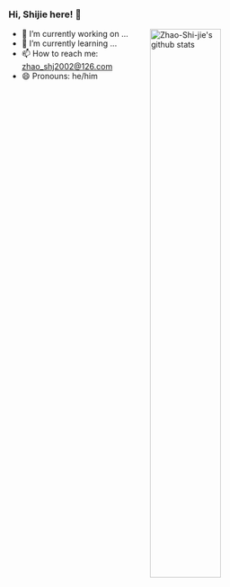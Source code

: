 ### Hi, Shijie here! :wave:

<img width="50%" align="right" alt="Zhao-Shi-jie's github stats" src="https://github-readme-stats.vercel.app/api?username=Zhao-Shi-jie&show_icons=true">

<!--
- ⚡ Fun fact: ...
- 💬 Ask me about ...
- 👯 I’m looking to collaborate on ...
- 🤔 I’m looking for help with ...
-->
- 🔭 I’m currently working on ...
- 🌱 I’m currently learning ...
- 📫 How to reach me: zhao_shj2002@126.com
- 😄 Pronouns: he/him
